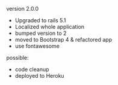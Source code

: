 version 2.0.0
- Upgraded to rails 5.1
- Localized whole application
- bumped version to 2
- moved to Bootstrap 4 & refactored app
- use fontawesome

possible:
- code cleanup
- deployed to Heroku